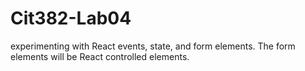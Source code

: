 # Cit382-Lab04

experimenting with React events, state, and form elements. The form elements will be React controlled elements.
